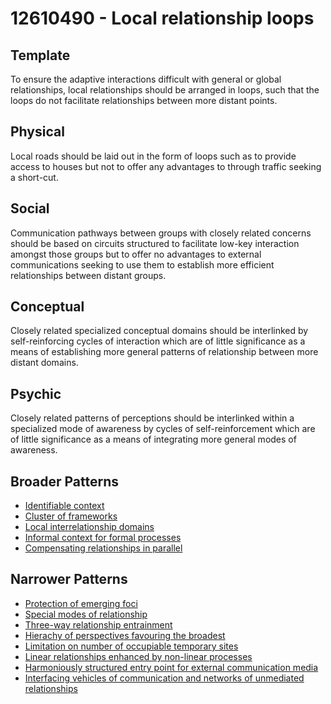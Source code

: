 # 12610490 - Local relationship loops

## Template

To ensure the adaptive interactions difficult with general or global relationships, local relationships should be arranged in loops, such that the loops do not facilitate relationships between more distant points.

## Physical

Local roads should be laid out in the form of loops such as to provide access to houses but not to offer any advantages to through traffic seeking a short-cut.

## Social

Communication pathways between groups with closely related concerns should be based on circuits structured to facilitate low-key interaction amongst those groups but to offer no advantages to external communications seeking to use them to establish more efficient relationships between distant groups.

## Conceptual

Closely related specialized conceptual domains should be interlinked by self-reinforcing cycles of interaction which are of little significance as a means of establishing more general patterns of relationship between more distant domains.

## Psychic

Closely related patterns of perceptions should be interlinked within a specialized mode of awareness by cycles of self-reinforcement which are of little significance as a means of integrating more general modes of awareness.

## Broader Patterns

- [Identifiable context](12610140)
- [Cluster of frameworks](12610370)
- [Local interrelationship domains](12610110)
- [Informal context for formal processes](12610410)
- [Compensating relationships in parallel](12610230)

## Narrower Patterns

- [Protection of emerging foci](12610570)
- [Special modes of relationship](12610560)
- [Three-way relationship entrainment](12610500)
- [Hierachy of perspectives favouring the broadest](12611140)
- [Limitation on number of occupiable temporary sites](12611030)
- [Linear relationships enhanced by non-linear processes](12610510)
- [Harmoniously structured entry point for external communication media](12611130)
- [Interfacing vehicles of communication and networks of unmediated relationships](12610520)
